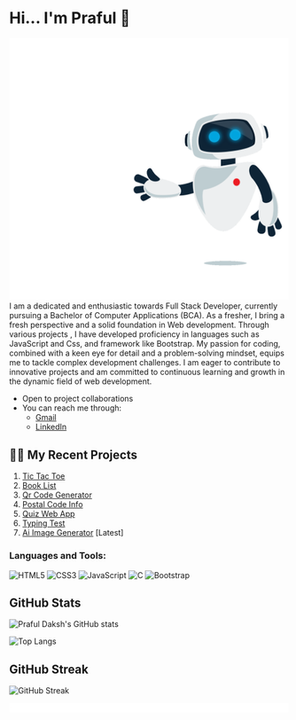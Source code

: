 # Hi... I'm Praful 👋
![](robot.gif)
I am a dedicated and enthusiastic towards Full Stack Developer, currently pursuing a Bachelor of Computer Applications (BCA). 
As a fresher, I bring a fresh perspective and a solid foundation in  Web development. Through various projects , I have developed proficiency in languages such as JavaScript and Css, and framework like Bootstrap.
My passion for coding, combined with a keen eye for detail and a problem-solving mindset, equips me to tackle complex development challenges. I am eager to contribute to innovative projects and am committed to continuous learning and growth in the dynamic field of web development.

- Open to project collaborations
- You can reach me through:
  - [Gmail](mailto:prafuldaksh@gmail.com)
  - [LinkedIn](https://www.linkedin.com/in/praful-daksh-30868b2b6?utm_source=share&utm_campaign=share_via&utm_content=profile&utm_medium=android_app)

## 🧑‍💻 My Recent Projects

1. [Tic Tac Toe](https://praful-daksh.github.io/Tic-Tac-Toe)
2. [Book List](https://praful-daksh.github.io/Book-List)
3. [Qr Code Generator](https://praful-daksh.github.io/generateQr)
4. [Postal Code Info](https://praful-daksh.github.io/PostalCode)
5. [Quiz Web App](https://praful-daksh.github.io/QuizMaster)
6. [Typing Test](https://praful-daksh.github.io/Typing-Test)
7. [Ai Image Generator](https://praful-daksh.github.io/ImageAi) [Latest]






### Languages and Tools:
![HTML5](https://img.shields.io/badge/-HTML5-E34F26?style=flat&logo=html5&logoColor=white)
![CSS3](https://img.shields.io/badge/-CSS3-1572B6?style=flat&logo=css3&logoColor=white)
![JavaScript](https://img.shields.io/badge/-JavaScript-F7DF1E?style=flat&logo=javascript&logoColor=black)
![C](https://img.shields.io/badge/-C-A8B9CC?style=flat&logo=c&logoColor=white)
![Bootstrap](https://img.shields.io/badge/-Bootstrap-7952B3?style=flat&logo=bootstrap&logoColor=white)


## GitHub Stats

![Praful Daksh's GitHub stats](https://github-readme-stats.vercel.app/api?username=Praful-Daksh&show_icons=true&theme=dark&count_private=true)




![Top Langs](https://github-readme-stats.vercel.app/api/top-langs/?username=Praful-Daksh&layout=compact&theme=dark)

## GitHub Streak
![GitHub Streak](https://github-readme-streak-stats.herokuapp.com/?user=Praful-Daksh&theme=dark)





![](red.gif)